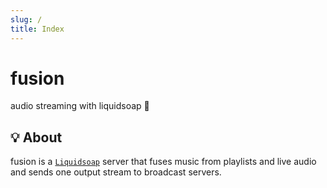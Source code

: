 ```yaml
---
slug: /
title: Index
---
```


# fusion

audio streaming with liquidsoap 🧼

## 💡 About

fusion is a [`Liquidsoap`](https://www.liquidsoap.info)
server that fuses music from playlists and live audio
and sends one output stream to broadcast servers.
